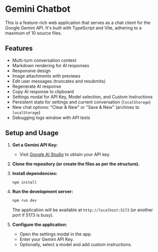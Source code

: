 # Gemini Chatbot

This is a feature-rich web application that serves as a chat client for the Google Gemini API. It's built with TypeScript and Vite, adhering to a maximum of 10 source files.

## Features

-   Multi-turn conversation context
-   Markdown rendering for AI responses
-   Responsive design
-   Image attachments with previews
-   Edit user messages (truncates and resubmits)
-   Regenerate AI response
-   Copy AI response to clipboard
-   Settings modal for API Key, Model selection, and Custom Instructions
-   Persistent state for settings and current conversation (`localStorage`)
-   New chat options: "Clear & New" or "Save & New" (archives to `localStorage`)
-   Debugging logs window with API tests

## Setup and Usage

1.  **Get a Gemini API Key:**
    *   Visit [Google AI Studio](https://aistudio.google.com/app/apikey) to obtain your API key.

2.  **Clone the repository (or create the files as per the structure).**

3.  **Install dependencies:**
    ```bash
    npm install
    ```

4.  **Run the development server:**
    ```bash
    npm run dev
    ```
    The application will be available at `http://localhost:5173` (or another port if 5173 is busy).

5.  **Configure the application:**
    *   Open the settings modal in the app.
    *   Enter your Gemini API Key.
    *   Optionally, select a model and add custom instructions.

```
